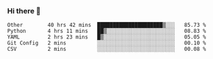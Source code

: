 ### Hi there 👋

<!--
**skywalkerwang98/skywalkerwang98** is a ✨ _special_ ✨ repository because its `README.md` (this file) appears on your GitHub profile.

Here are some ideas to get you started:

- 🔭 I’m currently working on ...
- 🌱 I’m currently learning ...
- 👯 I’m looking to collaborate on ...
- 🤔 I’m looking for help with ...
- 💬 Ask me about ...
- 📫 How to reach me: ...
- 😄 Pronouns: ...
- ⚡ Fun fact: ...
-->

<!--START_SECTION:waka-->
```text
Other        40 hrs 42 mins  █████████████████████▒░░░   85.73 % 
Python       4 hrs 11 mins   ██▒░░░░░░░░░░░░░░░░░░░░░░   08.83 % 
YAML         2 hrs 23 mins   █▒░░░░░░░░░░░░░░░░░░░░░░░   05.05 % 
Git Config   2 mins          ░░░░░░░░░░░░░░░░░░░░░░░░░   00.10 % 
CSV          2 mins          ░░░░░░░░░░░░░░░░░░░░░░░░░   00.08 % 
```
<!--END_SECTION:waka-->
